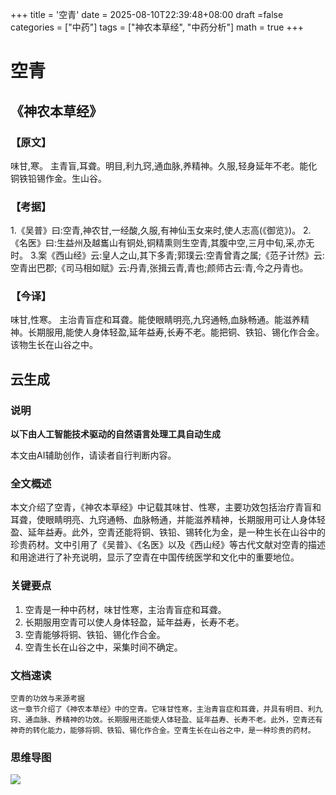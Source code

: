 +++
title = '空青'
date = 2025-08-10T22:39:48+08:00
draft =false
categories = ["中药"]
tags = ["神农本草经", "中药分析"]
math = true
+++
# 空青

## 《神农本草经》

### 【原文】
味甘,寒。
主青盲,耳聋。明目,利九窍,通血脉,养精神。久服,轻身延年不老。能化铜铁铅锡作金。生山谷。

### 【考据】
1.《吴普》曰:空青,神农甘,一经酸,久服,有神仙玉女来时,使人志高(《御览》)。
2.《名医》曰:生益州及越巂山有铜处,铜精熏则生空青,其腹中空,三月中旬,采,亦无时。
3.案《西山经》云:皇人之山,其下多青;郭璞云:空青曾青之属;《范子计然》云:空青出巴郡;《司马相如赋》云:丹青,张揖云青,青也;颜师古云:青,今之丹青也。

### 【今译】

味甘,性寒。
主治青盲症和耳聋。能使眼睛明亮,九窍通畅,血脉畅通。能滋养精神。长期服用,能使人身体轻盈,延年益寿,长寿不老。能把铜、铁铅、锡化作合金。该物生长在山谷之中。

## 云生成

### 说明

**以下由人工智能技术驱动的自然语言处理工具自动生成**

本文由AI辅助创作，请读者自行判断内容。

### 全文概述

本文介绍了空青，《神农本草经》中记载其味甘、性寒，主要功效包括治疗青盲和耳聋，使眼睛明亮、九窍通畅、血脉畅通，并能滋养精神，长期服用可让人身体轻盈、延年益寿。此外，空青还能将铜、铁铅、锡转化为金，是一种生长在山谷中的珍贵药材。文中引用了《吴普》、《名医》以及《西山经》等古代文献对空青的描述和用途进行了补充说明，显示了空青在中国传统医学和文化中的重要地位。

### 关键要点

1. 空青是一种中药材，味甘性寒，主治青盲症和耳聋。
2. 长期服用空青可以使人身体轻盈，延年益寿，长寿不老。
3. 空青能够将铜、铁铅、锡化作合金。
4. 空青生长在山谷之中，采集时间不确定。

### 文档速读

```
空青的功效与来源考据
这一章节介绍了《神农本草经》中的空青。它味甘性寒，主治青盲症和耳聋，并具有明目、利九窍、通血脉、养精神的功效。长期服用还能使人体轻盈、延年益寿、长寿不老。此外，空青还有神奇的转化能力，能够将铜、铁铅、锡化作合金。空青生长在山谷之中，是一种珍贵的药材。
```

### 思维导图

![](D:\Dpan\BanGong\Markdown\总结\神农本草经\上篇\10空青\【脑图】10空青.jpeg)